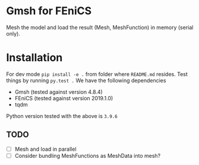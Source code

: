 # Gmsh for FEniCS
Mesh the model and load the result (Mesh, MeshFunction) in memory (serial only).


# Installation
For dev mode `pip install -e .` from folder where `README.md` resides. 
Test things by running `py.test .` We have the following dependencies

- Gmsh (tested against version 4.8.4)
- FEniCS (tested against version 2019.1.0)
- tqdm

Python version tested with the above is `3.9.6`

## TODO
- [ ] Mesh and load in parallel
- [ ] Consider bundling MeshFunctions as MeshData into mesh?